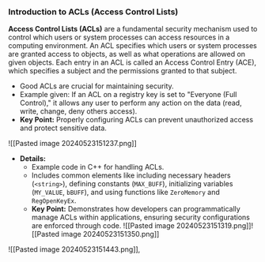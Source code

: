 


### Introduction to ACLs (Access Control Lists)

**Access Control Lists (ACLs)** are a fundamental security mechanism used to control which users or system processes can access resources in a computing environment. An ACL specifies which users or system processes are granted access to objects, as well as what operations are allowed on given objects. Each entry in an ACL is called an Access Control Entry (ACE), which specifies a subject and the permissions granted to that subject.

- Good ACLs are crucial for maintaining security.
- Example given: If an ACL on a registry key is set to "Everyone (Full Control)," it allows any user to perform any action on the data (read, write, change, deny others access).
- **Key Point:** Properly configuring ACLs can prevent unauthorized access and protect sensitive data.

![[Pasted image 20240523151237.png]]

- **Details:**
    - Example code in C++ for handling ACLs.
    - Includes common elements like including necessary headers (`<string>`), defining constants (`MAX_BUFF`), initializing variables (`MY_VALUE`, `bBUFF`), and using functions like `ZeroMemory` and `RegOpenKeyEx`.
    - **Key Point:** Demonstrates how developers can programmatically manage ACLs within applications, ensuring security configurations are enforced through code.
![[Pasted image 20240523151319.png]]![[Pasted image 20240523151350.png]]


![[Pasted image 20240523151443.png]],